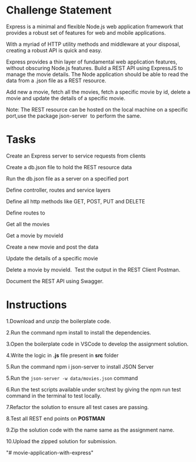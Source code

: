 
# Challenge Statement

Express is a minimal and flexible Node.js web application framework that provides a robust set of features for web and mobile applications. ​

With a myriad of HTTP utility methods and middleware at your disposal, creating a robust API is quick and easy. ​

Express provides a thin layer of fundamental web application features, without obscuring Node.js features. 
Build a REST API using ExpressJS to manage the movie details. The Node application should be able to read the data from a .json file as a REST resource.​

​Add new a movie, fetch all the movies, fetch a specific movie by id, delete a movie and update the details of a specific movie. ​

​Note: The REST resource can be hosted on the ​local machine on a specific port,​use the package json-server ​
to perform the same. 

# Tasks

Create an Express server to service requests from clients​

Create a db.json file to hold the REST resource data ​

Run the db.json file as a server on a specified port​

Define controller, routes and service layers​

Define all http methods like GET, POST, PUT and DELETE​

Define routes to​

Get all the movies​

Get a movie by movieId​

Create a new movie and post the data​

Update the details of a specific movie​

Delete a movie by movieId.
​
Test the output in the REST Client Postman.​

Document the REST API using Swagger.

# Instructions

 1.Download and unzip the boilerplate code.
 
 2.Run the command npm install to install the dependencies.
 
 3.Open the boilerplate code in VSCode to develop the assignment solution.
 
 4.Write the logic in **.js** file present in **src** folder

 5.Run the command npm i json-server to install JSON Server

 5.Run the `json-server -w data/movies.json` command
 
 6.Run the test scripts available under src/test by giving the npm run test command in the terminal to test locally.
 
 7.Refactor the solution to ensure all test cases are passing.

 8.Test all REST end points on **POSTMAN**
 
 9.Zip the solution code with the name same as the assignment name.
 
 10.Upload the zipped solution for submission.


 


"# movie-application-with-express" 
